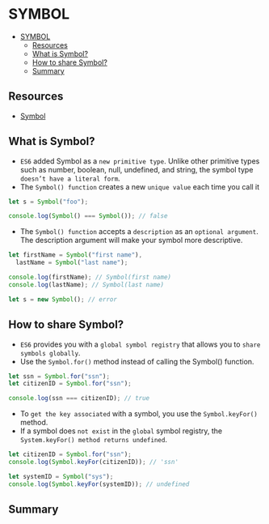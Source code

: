 # SYMBOL

- [SYMBOL](#symbol)
  - [Resources](#resources)
  - [What is Symbol?](#what-is-symbol)
  - [How to share Symbol?](#how-to-share-symbol)
  - [Summary](#summary)

## Resources

- [Symbol](https://www.javascripttutorial.net/es6/symbol/)

## What is Symbol?

- `ES6` added Symbol as a `new primitive type`. Unlike other primitive types such as number, boolean, null, undefined, and string, the symbol type `doesn’t have a literal form`.
- The `Symbol() function` creates a new `unique value` each time you call it

```js
let s = Symbol("foo");

console.log(Symbol() === Symbol()); // false
```

- The `Symbol() function` accepts a `description` as an `optional argument`. The description argument will make your symbol more descriptive.

```js
let firstName = Symbol("first name"),
  lastName = Symbol("last name");

console.log(firstName); // Symbol(first name)
console.log(lastName); // Symbol(last name)
```

```js
let s = new Symbol(); // error
```

## How to share Symbol?

- `ES6` provides you with a `global symbol registry` that allows you to `share symbols globally`.
- Use the `Symbol.for()` method instead of calling the Symbol() function.

```js
let ssn = Symbol.for("ssn");
let citizenID = Symbol.for("ssn");

console.log(ssn === citizenID); // true
```

- To `get the key associated` with a symbol, you use the `Symbol.keyFor()` method.
- If a symbol does `not exist` in the `global` symbol registry, the `System.keyFor() method returns undefined`.

```js
let citizenID = Symbol.for("ssn");
console.log(Symbol.keyFor(citizenID)); // 'ssn'

let systemID = Symbol("sys");
console.log(Symbol.keyFor(systemID)); // undefined
```

## Summary
